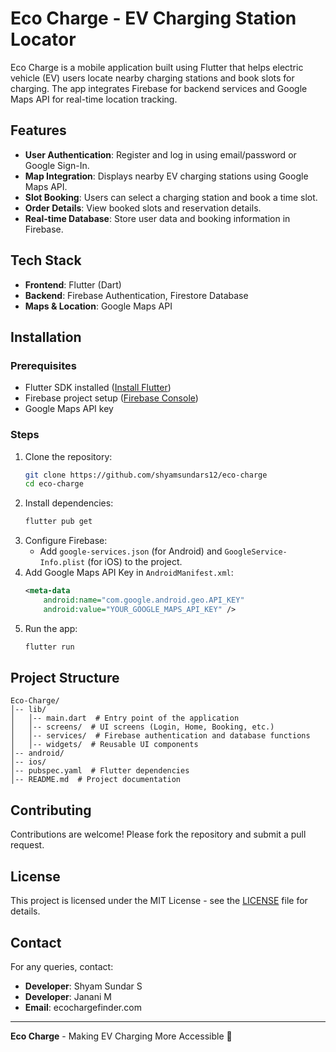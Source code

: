# Eco Charge - EV Charging Station Locator

Eco Charge is a mobile application built using Flutter that helps electric vehicle (EV) users locate nearby charging stations and book slots for charging. The app integrates Firebase for backend services and Google Maps API for real-time location tracking.

## Features

- **User Authentication**: Register and log in using email/password or Google Sign-In.
- **Map Integration**: Displays nearby EV charging stations using Google Maps API.
- **Slot Booking**: Users can select a charging station and book a time slot.
- **Order Details**: View booked slots and reservation details.
- **Real-time Database**: Store user data and booking information in Firebase.

## Tech Stack

- **Frontend**: Flutter (Dart)
- **Backend**: Firebase Authentication, Firestore Database
- **Maps & Location**: Google Maps API

## Installation

### Prerequisites
- Flutter SDK installed ([Install Flutter](https://flutter.dev/docs/get-started/install))
- Firebase project setup ([Firebase Console](https://console.firebase.google.com/))
- Google Maps API key

### Steps
1. Clone the repository:
   ```sh
   git clone https://github.com/shyamsundars12/eco-charge
   cd eco-charge
   ```
2. Install dependencies:
   ```sh
   flutter pub get
   ```
3. Configure Firebase:
   - Add `google-services.json` (for Android) and `GoogleService-Info.plist` (for iOS) to the project.
4. Add Google Maps API Key in `AndroidManifest.xml`:
   ```xml
   <meta-data
       android:name="com.google.android.geo.API_KEY"
       android:value="YOUR_GOOGLE_MAPS_API_KEY" />
   ```
5. Run the app:
   ```sh
   flutter run
   ```

## Project Structure
```
Eco-Charge/
│-- lib/
│   │-- main.dart  # Entry point of the application
│   │-- screens/  # UI screens (Login, Home, Booking, etc.)
│   │-- services/  # Firebase authentication and database functions
│   │-- widgets/  # Reusable UI components
│-- android/
│-- ios/
│-- pubspec.yaml  # Flutter dependencies
│-- README.md  # Project documentation
```

## Contributing
Contributions are welcome! Please fork the repository and submit a pull request.

## License
This project is licensed under the MIT License - see the [LICENSE](LICENSE) file for details.

## Contact
For any queries, contact:
- **Developer**: Shyam Sundar S
- **Developer**: Janani M
- **Email**: ecochargefinder.com

---
**Eco Charge** - Making EV Charging More Accessible 🚀

